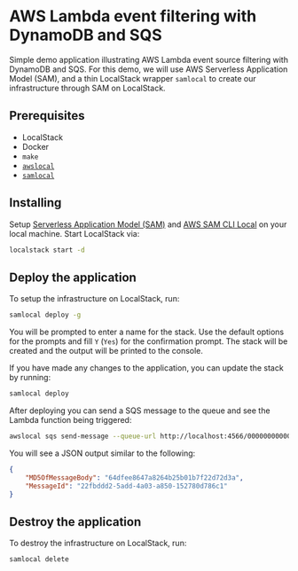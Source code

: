 # AWS Lambda event filtering with DynamoDB and SQS

Simple demo application illustrating AWS Lambda event source filtering with DynamoDB and SQS. For this demo, we will use AWS Serverless Application Model (SAM), and a thin LocalStack wrapper `samlocal` to create our infrastructure through SAM on LocalStack.

## Prerequisites

* LocalStack
* Docker
* `make`
* [`awslocal`](https://github.com/localstack/awscli-local)
* [`samlocal`](https://github.com/localstack/aws-sam-cli-local)

## Installing

Setup [Serverless Application Model (SAM)](https://docs.aws.amazon.com/serverless-application-model/latest/developerguide/serverless-sam-cli-install.html) and [AWS SAM CLI Local](https://github.com/localstack/aws-sam-cli-local) on your local machine. Start LocalStack via:

```sh 
localstack start -d
```

## Deploy the application

To setup the infrastructure on LocalStack, run:

```sh
samlocal deploy -g
```

You will be prompted to enter a name for the stack. Use the default options for the prompts and fill `Y` (`Yes`) for the confirmation prompt. The stack will be created and the output will be printed to the console.

If you have made any changes to the application, you can update the stack by running:

```sh
samlocal deploy 
```

After deploying you can send a SQS message to the queue and see the Lambda function being triggered:

```sh
awslocal sqs send-message --queue-url http://localhost:4566/000000000000/MyQueue --message-body "{ "data" : "A" }" --delay-seconds 10
```

You will see a JSON output similar to the following:

```json
{
    "MD5OfMessageBody": "64dfee8647a8264b25b01b7f22d72d3a",
    "MessageId": "22fbddd2-5add-4a03-a850-152780d786c1"
}
```

## Destroy the application

To destroy the infrastructure on LocalStack, run:

```sh
samlocal delete
```
